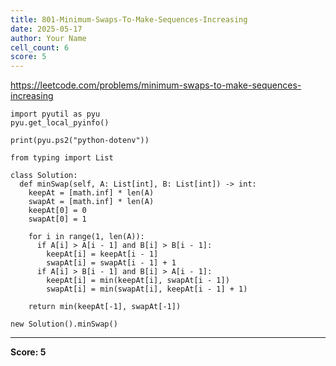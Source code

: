```yaml
---
title: 801-Minimum-Swaps-To-Make-Sequences-Increasing
date: 2025-05-17
author: Your Name
cell_count: 6
score: 5
---
```


https://leetcode.com/problems/minimum-swaps-to-make-sequences-increasing


```
import pyutil as pyu
pyu.get_local_pyinfo()
```


```
print(pyu.ps2("python-dotenv"))
```


```
from typing import List
```


```
class Solution:
  def minSwap(self, A: List[int], B: List[int]) -> int:
    keepAt = [math.inf] * len(A)
    swapAt = [math.inf] * len(A)
    keepAt[0] = 0
    swapAt[0] = 1

    for i in range(1, len(A)):
      if A[i] > A[i - 1] and B[i] > B[i - 1]:
        keepAt[i] = keepAt[i - 1]
        swapAt[i] = swapAt[i - 1] + 1
      if A[i] > B[i - 1] and B[i] > A[i - 1]:
        keepAt[i] = min(keepAt[i], swapAt[i - 1])
        swapAt[i] = min(swapAt[i], keepAt[i - 1] + 1)

    return min(keepAt[-1], swapAt[-1])
```


```
new Solution().minSwap()
```


---
**Score: 5**
